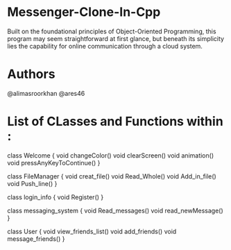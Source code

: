 # Messenger-Clone-In-Cpp
Built on the foundational principles of Object-Oriented Programming, this program may seem straightforward at first glance, but beneath its simplicity lies the capability for online communication through a cloud system.

# Authors
@alimasroorkhan 
@ares46

# List of CLasses and Functions within : 
class Welcome
{
void changeColor()
void clearScreen()
 void animation()
   void pressAnyKeyToContinue()
}

class FileManager
{
void creat_file()
 void Read_Whole()
 void Add_in_file()
 void Push_line()
}

class login_info
{
void Register()
}

class messaging_system
{
void Read_messages()
void read_newMessage()
}

class User
{
 void view_friends_list()
 void add_friends()
 void message_friends()
}

